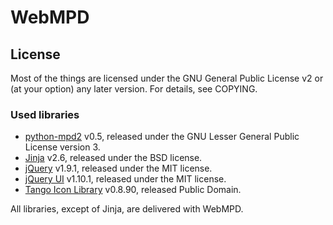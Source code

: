 WebMPD
=======

## License
Most of the things are licensed under the GNU General Public License v2 or (at your option) any later version.
For details, see COPYING.

### Used libraries
 * [python-mpd2](https://github.com/Mic92/python-mpd2) v0.5, released under the GNU Lesser General Public License version 3.
 * [Jinja](http://jinja.pocoo.org) v2.6, released under the BSD license.
 * [jQuery](http://jquery.com/) v1.9.1, released under the MIT license.
 * [jQuery UI](http://jqueryui.com) v1.10.1, released under the MIT license.
 * [Tango Icon Library](http://tango.freedesktop.org/) v0.8.90, released Public Domain.

All libraries, except of Jinja, are delivered with WebMPD.

